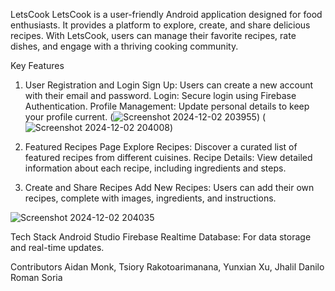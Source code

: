 LetsCook 
LetsCook is a user-friendly Android application designed for food enthusiasts. It provides a platform to explore, create, and share delicious recipes. With LetsCook, users can manage their favorite recipes, rate dishes, and engage with a thriving cooking community.

Key Features
1. User Registration and Login
Sign Up: Users can create a new account with their email and password.
Login: Secure login using Firebase Authentication.
Profile Management: Update personal details to keep your profile current.
(![Screenshot 2024-12-02 203955](https://github.com/user-attachments/assets/8c8da776-1a3d-43ab-a62b-542ce3a7c772))
(![Screenshot 2024-12-02 204008](https://github.com/user-attachments/assets/34b71551-251d-4baa-90b8-83b5ad41f356))

3. Featured Recipes Page
Explore Recipes: Discover a curated list of featured recipes from different cuisines.
Recipe Details: View detailed information about each recipe, including ingredients and steps.

4. Create and Share Recipes
Add New Recipes: Users can add their own recipes, complete with images, ingredients, and instructions.

![Screenshot 2024-12-02 204035](https://github.com/user-attachments/assets/d06d4113-89e4-4edd-af54-57d2eb293c3b)


Tech Stack
Android Studio
Firebase Realtime Database: For data storage and real-time updates.

Contributors
Aidan Monk, Tsiory Rakotoarimanana, Yunxian Xu, Jhalil Danilo Roman Soria
